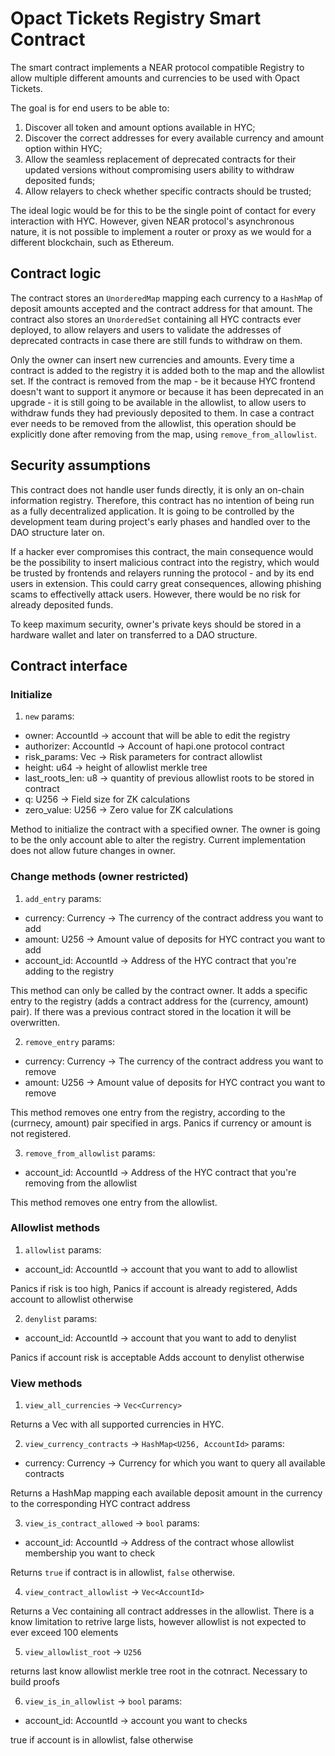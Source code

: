# Opact Tickets Registry Smart Contract

The smart contract implements a NEAR protocol compatible Registry to allow multiple different amounts and currencies to be used with Opact Tickets.

The goal is for end users to be able to:
1. Discover all token and amount options available in HYC;
2. Discover the correct addresses for every available currency and amount option within HYC;
3. Allow the seamless replacement of deprecated contracts for their updated versions without compromising users ability to withdraw deposited funds;
4. Allow relayers to check whether specific contracts should be trusted;

The ideal logic would be for this to be the single point of contact for every interaction with HYC. However, given NEAR protocol's asynchronous nature, it is not possible to implement a router or proxy as we would for a different blockchain, such as Ethereum.

## Contract logic
The contract stores an `UnorderedMap` mapping each currency to a `HashMap` of deposit amounts accepted and the contract address for that amount.
The contract also stores an `UnorderedSet` containing all HYC contracts ever deployed, to allow relayers and users to validate the addresses of deprecated contracts in case there are still funds to withdraw on them.

Only the owner can insert new currencies and amounts.
Every time a contract is added to the registry it is added both to the map and the allowlist set. If the contract is removed from the map - be it because HYC frontend doesn't want to support it anymore or because it has been deprecated in an upgrade - it is still going to be available in the allowlist, to allow users to withdraw funds they had previously deposited to them.
In case a contract ever needs to be removed from the allowlist, this operation should be explicitly done after removing from the map, using `remove_from_allowlist`.

## Security assumptions
This contract does not handle user funds directly, it is only an on-chain information registry. Therefore, this contract has no intention of being run as a fully decentralized application. It is going to be controlled by the development team during project's early phases and handled over to the DAO structure later on.

If a hacker ever compromises this contract, the main consequence would be the possibility to insert malicious contract into the registry, which would be trusted by frontends and relayers running the protocol - and by its end users in extension. This could carry great consequences, allowing phishing scams to effectivelly attack users. However, there would be no risk for already deposited funds.

To keep maximum security, owner's private keys should be stored in a hardware wallet and later on transferred to a DAO structure.

## Contract interface

### Initialize
1. `new`
params:
  - owner: AccountId -> account that will be able to edit the registry
  - authorizer: AccountId -> Account of hapi.one protocol contract
  - risk_params: Vec<CategoryRisk> -> Risk parameters for contract allowlist
  - height: u64 -> height of allowlist merkle tree
  - last_roots_len: u8 -> quantity of previous allowlist roots to be stored in contract
  - q: U256 -> Field size for ZK calculations
  - zero_value: U256 -> Zero value for ZK calculations

Method to initialize the contract with a specified owner. The owner is going to be the only account able to alter the registry. Current implementation does not allow future changes in owner.

### Change methods (owner restricted)
1. `add_entry`
params:
  - currency: Currency -> The currency of the contract address you want to add
  - amount: U256 -> Amount value of deposits for HYC contract you want to add
  - account_id: AccountId -> Address of the HYC contract that you're adding to the registry

This method can only be called by the contract owner.
It adds a specific entry to the registry (adds a contract address for the (currency, amount) pair).
If there was a previous contract stored in the location it will be overwritten.

2. `remove_entry`
params:
  - currency: Currency -> The currency of the contract address you want to remove
  - amount: U256 -> Amount value of deposits for HYC contract you want to remove

This method removes one entry from the registry, according to the (currnecy, amount) pair specified in args.
Panics if currency or amount is not registered.

3. `remove_from_allowlist`
params:
  - account_id: AccountId -> Address of the HYC contract that you're removing from the allowlist

This method removes one entry from the allowlist.

### Allowlist methods

1. `allowlist`
params:
  - account_id: AccountId -> account that you want to add to allowlist

Panics if risk is too high,
Panics if account is already registered,
Adds account to allowlist otherwise

2. `denylist`
params:
  - account_id: AccountId -> account that you want to add to denylist

Panics if account risk is acceptable
Adds account to denylist otherwise

### View methods
1. `view_all_currencies` -> `Vec<Currency>`

Returns a Vec with all supported currencies in HYC.

2. `view_currency_contracts` -> `HashMap<U256, AccountId>`
params:
  - currency: Currency -> Currency for which you want to query all available contracts

Returns a HashMap mapping each available deposit amount in the currency to the corresponding HYC contract address

3. `view_is_contract_allowed` -> `bool`
params:
  - account_id: AccountId -> Address of the contract whose allowlist membership you want to check

Returns `true` if contract is in allowlist, `false` otherwise.

4. `view_contract_allowlist` -> `Vec<AccountId>`

Returns a Vec containing all contract addresses in the allowlist.
There is a know limitation to retrive large lists, however allowlist is not expected to ever exceed 100 elements

5. `view_allowlist_root` -> `U256`

returns last know allowlist merkle tree root in the cotnract. Necessary to build proofs

6. `view_is_in_allowlist` -> `bool`
params:
  - account_id: AccountId -> account you want to checks

true if account is in allowlist, false otherwise
